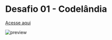 # Desafio 01 - Codelândia
 
 [Acesse aqui](https://lipebarros.github.io/desafio-1-codelandia)
 
![preview](https://user-images.githubusercontent.com/92649421/148142969-5881856a-0abe-430b-a5ed-1a5a899e5efe.png)
